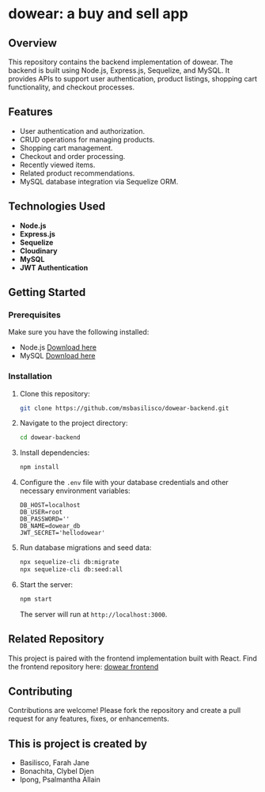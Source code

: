 # dowear: a buy and sell app

## Overview
This repository contains the backend implementation of dowear. The backend is built using Node.js, Express.js, Sequelize, and MySQL. It provides APIs to support user authentication, product listings, shopping cart functionality, and checkout processes.

## Features
- User authentication and authorization.
- CRUD operations for managing products.
- Shopping cart management.
- Checkout and order processing.
- Recently viewed items.
- Related product recommendations.
- MySQL database integration via Sequelize ORM.

## Technologies Used
- **Node.js**
- **Express.js**
- **Sequelize**
-  **Cloudinary**
- **MySQL**
- **JWT Authentication**

## Getting Started

### Prerequisites
Make sure you have the following installed:
- Node.js [Download here](https://nodejs.org/en/download/prebuilt-installer)
- MySQL [Download here](https://www.oracle.com/mysql/technologies/mysql-enterprise-edition-downloads.html)

### Installation
1. Clone this repository:
   ```bash
   git clone https://github.com/msbasilisco/dowear-backend.git
   ```
2. Navigate to the project directory:
   ```bash
   cd dowear-backend
   ```
3. Install dependencies:
   ```bash
   npm install
   ```
4. Configure the `.env` file with your database credentials and other necessary environment variables:
   ```env
   DB_HOST=localhost
   DB_USER=root
   DB_PASSWORD=''
   DB_NAME=dowear_db
   JWT_SECRET='hellodowear'
   ```
5. Run database migrations and seed data:
   ```bash
   npx sequelize-cli db:migrate
   npx sequelize-cli db:seed:all
   ```
6. Start the server:
   ```bash
   npm start
   ```
   The server will run at `http://localhost:3000`.

## Related Repository
This project is paired with the frontend implementation built with React. Find the frontend repository here: [dowear frontend](https://github.com/psalmantha/dowear-frontend.git)

## Contributing
Contributions are welcome! Please fork the repository and create a pull request for any features, fixes, or enhancements.

## This is project is created by
- Basilisco, Farah Jane  
- Bonachita, Clybel Djen  
- Ipong, Psalmantha Allain
